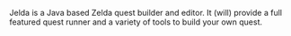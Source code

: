 Jelda is a Java based Zelda quest builder and editor. It (will) provide a full featured quest runner and a variety of tools to build your own quest.